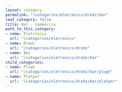 ```yaml
---
layout: category
permalink: "/categories/eletronics/dredz/bar"
leaf_category: false
title: Bar - Commercia
path_to_this_category:
- name: Eletronics
  url: "/categories/eletronics"
- name: Dredz
  url: "/categories/eletronics/dredz"
- name: Bar
  url: "/categories/eletronics/dredz/bar"
child_categories:
- name: Plugh
  url: "/categories/eletronics/dredz/bar/plugh"
- name: Platpor
  url: "/categories/eletronics/dredz/bar/platpor"
---
```

